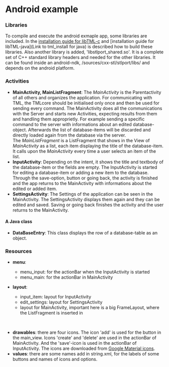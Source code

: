 # Android example #

### Libraries ###
To compile and execute the android exmaple app, some libraries are included. In the [installation guide for libTML-c](http://www.libtml.org/docs/libtml-c-html/tml_install.html) and [installation guide for libTML-java](Link to tml_install for java) is described how to build these libraries. Also another library is added, 'libstlport_shared.so'. It is a complete set of C++ standard library headers and needed for the other libraries. It can be found inside an android-ndk, /sources/cxx-stl/stlport/libs/ and depends on the android platform.

### Activities ###
- **MainActivity, MainListFragment**: The *MainActivity* is the Parentactivity of all others and organizes the application. For communicating with TML, the TMLcore should be initialised only once and then be used for sending every command. The MainActivity does all the communications with the Server and starts new Activities, expecting results from them and handling them approprietly. For example sending a specific command to the server with informations about an edited database-object. Afterwards the list of database-items will be discarded and directly loaded again from the database via the server.<br/>
The *MainListFragment* is a ListFragment that shows in the View of *MainActivity* as a list, each item displaying the title of the database-item. It calls upon the *MainActivity* every time a user selects an item of the list.
- **InputActivity**: Depending on the intent, it shows the title and textbody of the database-item or the fields are empty. The InputActivity is started for editing a database-item or adding a new item to the database. Through the save-option, button or going back, the activity is finished and the app returns to the MainActivity with informations about the edited or added item. 
- **SettingsActivity**: The Settings of the application can be seen in the MainActivity. The SettingsActivity displays them again and they can be edited and saved. Saving or going back finishes the activity and the user returns to the MainActivity.

#### A Java class ####
- **DataBaseEntry**: This class displays the row of a database-table as an object.

### Resources ###
- **menu**:	
	- menu_input: for the actionBar when the InputActivity is started
	- menu_main: for the actionBar in MainActivity

- **layout**:
	- input_item: layout for InputActivity
	- edit_settings: layout for SettingsActivity
	- layout for MainActivity, important here is a big FrameLayout, where the ListFragment is inserted in
<br/>
			
- **drawables**: there are four icons. The icon 'add' is used for the button in the main_view. Icons 'create' and 'delete' are used in the actionBar of MainActivity. And the 'save'-icon is used in the actionBar of InputActivity. The icons are downloaded from [Google Material icons](https://www.google.com/design/icons/index.html).
- **values**: there are some names add in string.xml, for the labels of some buttons and names of icons and options.
 
